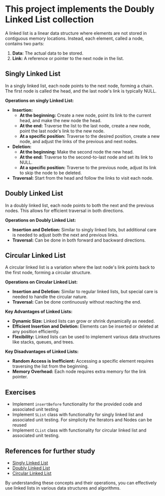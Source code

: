 # This project implements the Doubly Linked List collection

A linked list is a linear data structure where elements are not stored in contiguous memory locations. Instead, each element, called a node, contains two parts:

1. **Data:** The actual data to be stored.
2. **Link:** A reference or pointer to the next node in the list.

## Singly Linked List

In a singly linked list, each node points to the next node, forming a chain. The first node is called the head, and the last node's link is typically NULL.

**Operations on singly Linked List:**

* **Insertion:**
  * **At the beginning:** Create a new node, point its link to the current head, and make the new node the head.
  * **At the end:** Traverse the list to the last node, create a new node, point the last node's link to the new node.
  * **At a specific position:** Traverse to the desired position, create a new node, and adjust the links of the previous and next nodes.
* **Deletion:**
  * **At the beginning:** Make the second node the new head.
  * **At the end:** Traverse to the second-to-last node and set its link to NULL.
  * **At a specific position:** Traverse to the previous node, adjust its link to skip the node to be deleted.
* **Traversal:** Start from the head and follow the links to visit each node.

## Doubly Linked List

In a doubly linked list, each node points to both the next and the previous nodes. This allows for efficient traversal in both directions.

**Operations on Doubly Linked List:**

* **Insertion and Deletion:** Similar to singly linked lists, but additional care is needed to adjust both the next and previous links.
* **Traversal:** Can be done in both forward and backward directions.

## Circular Linked List

A circular linked list is a variation where the last node's link points back to the first node, forming a circular structure.

**Operations on Circular Linked List:**

* **Insertion and Deletion:** Similar to regular linked lists, but special care is needed to handle the circular nature.
* **Traversal:** Can be done continuously without reaching the end.

**Key Advantages of Linked Lists:**

* **Dynamic Size:** Linked lists can grow or shrink dynamically as needed.
* **Efficient Insertion and Deletion:** Elements can be inserted or deleted at any position efficiently.
* **Flexibility:** Linked lists can be used to implement various data structures like stacks, queues, and trees.

**Key Disadvantages of Linked Lists:**

* **Random Access is Inefficient:** Accessing a specific element requires traversing the list from the beginning.
* **Memory Overhead:** Each node requires extra memory for the link pointer.

## Exercises

* Implement `insertBefore` functionality for the provided code and associated unit testing
* Implement `SList` class with functionality for singly linked list and associated unit testing. For simplicity the Iterators and Nodes can be reused
* Implement `CList` class with functionality for circular linked list and associated unit testing.

## References for further study
- [Singly Linked List](https://www.geeksforgeeks.org/singly-linked-list-tutorial/)
- [Doubly Linked List](https://www.geeksforgeeks.org/doubly-linked-list/)
- [Circular Linked List](https://www.geeksforgeeks.org/circular-linked-list/)


By understanding these concepts and their operations, you can effectively use linked lists in various data structures and algorithms.
